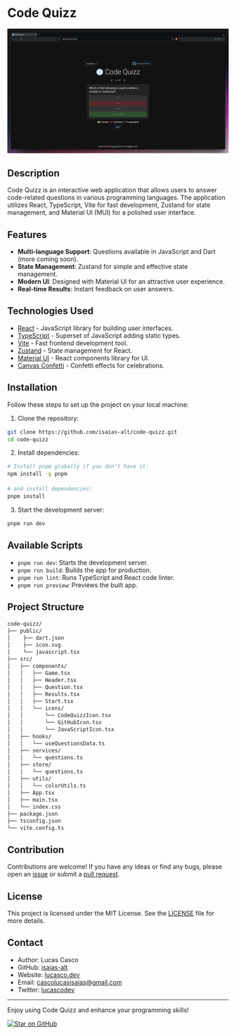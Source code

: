 # Code Quizz

![Code Quizz](public/codequizz.png)

## Description

Code Quizz is an interactive web application that allows users to answer code-related questions in various programming languages. The application utilizes React, TypeScript, Vite for fast development, Zustand for state management, and Material UI (MUI) for a polished user interface.

## Features

- **Multi-language Support**: Questions available in JavaScript and Dart (more coming soon).
- **State Management**: Zustand for simple and effective state management.
- **Modern UI**: Designed with Material UI for an attractive user experience.
- **Real-time Results**: Instant feedback on user answers.

## Technologies Used

- [React](https://reactjs.org/) - JavaScript library for building user interfaces.
- [TypeScript](https://www.typescriptlang.org/) - Superset of JavaScript adding static types.
- [Vite](https://vitejs.dev/) - Fast frontend development tool.
- [Zustand](https://zustand-demo.pmnd.rs/) - State management for React.
- [Material UI](https://mui.com/) - React components library for UI.
- [Canvas Confetti](https://www.kirilv.com/canvas-confetti/) - Confetti effects for celebrations.

## Installation

Follow these steps to set up the project on your local machine:

1. Clone the repository:

  ```bash
  git clone https://github.com/isaias-alt/code-quizz.git
  cd code-quizz
  ```

2. Install dependencies:

  ```bash
  # Install pnpm globally if you don't have it:
  npm install -g pnpm

  # and install dependencies:
  pnpm install
  ```

3. Start the development server:

  ```bash
  pnpm run dev
  ```

## Available Scripts

- `pnpm run dev`: Starts the development server.
- `pnpm run build`: Builds the app for production.
- `pnpm run lint`: Runs TypeScript and React code linter.
- `pnpm run preview`: Previews the built app.

## Project Structure

```plaintext
code-quizz/
├── public/
│    ├── dart.json
│    ├── icon.svg
│    └── javascript.tsx
├── src/
│   ├── components/
│   │   ├── Game.tsx
│   │   ├── Header.tsx
│   │   ├── Question.tsx
│   │   ├── Results.tsx
│   │   ├── Start.tsx
│   │   └── icons/
│   │       └── CodeQuizzIcon.tsx
│   │       └── GitHubIcon.tsx
│   │       └── JavaScriptIcon.tsx
│   ├── hooks/
│   │   └── useQuestionsData.ts
│   ├── services/
│   │   └── questions.ts
│   ├── store/
│   │   └── questions.ts
│   ├── utils/
│   │   └── colorUtils.ts
│   ├── App.tsx
│   ├── main.tsx
│   └── index.css
├── package.json
├── tsconfig.json
└── vite.config.ts
```

## Contribution

Contributions are welcome! If you have any ideas or find any bugs, please open an [issue](https://github.com/isaias-alt/code-quizz/issues) or submit a [pull request](https://github.com/isaias-alt/code-quizz/pulls).

## License

This project is licensed under the MIT License. See the [LICENSE](./LICENSE) file for more details.

## Contact

- Author: Lucas Casco
- GitHub: [isaias-alt](https://github.com/isaias-alt/)
- Website: [lucasco.dev](https://lucasco.dev)
- Email: [cascolucasisaias@gmail.com](mailto:cascolucasisaias@gmail.com)
- Twitter: [lucascodev](https://twitter.com/lucascodev)

---

Enjoy using Code Quizz and enhance your programming skills!

[![Star on GitHub](https://img.shields.io/github/stars/isaias-alt/code-quizz?style=social)](https://github.com/isaias-alt/code-quizz)
